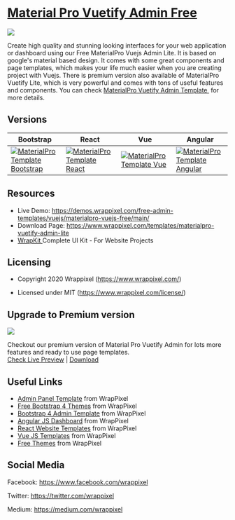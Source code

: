 <!-- # materialpro-vuetify-lite --->
<!-- Heading of Template -->
<h1>
  <a href="https://www.wrappixel.com/demos/free-admin-templates/materialpro-vuetify-free/main">Material Pro Vuetify Admin Free</a>
</h1>

<!-- Main image of Template -->
<a target="_blank" href="https://www.wrappixel.com/wp-content/uploads/edd/2020/05/materialpro-vuejs-lite-admin-wp-20.jpg">
  <img src="https://www.wrappixel.com/wp-content/uploads/edd/2020/05/materialpro-vuejs-lite-admin-wp-20.jpg" />
</a>

<!-- Description of Template -->
<p>
  Create high quality and stunning looking interfaces for your web application or dashboard using our Free MaterialPro Vuejs Admin Lite. It is based on google's material based design. It comes with some great components and page templates, which makes your life much easier when you are creating project with Vuejs. There is premium version also available of MaterialPro Vuetify Lite, which is very powerful and comes with tons of useful features and components. You can check <a href="https://www.wrappixel.com/templates/materialpro-vuetify-admin/">MaterialPro Vuetify Admin Template </a> for more details.
</p>

<!-- Versions of Template -->
<h2><a id="user-content-versions" class="anchor" aria-hidden="true" href="#versions"></a>Versions</h2>
<table>
<thead>
<tr>
<th>Bootstrap</th>
<th>React</th>
<th>Vue</th>
<th>Angular</th>
</tr>
</thead>
<tbody>
<tr>
<td>
  <a href="https://www.wrappixel.com/templates/materialpro/" rel="nofollow" width="150px">
    <img src="https://www.wrappixel.com/wp-content/uploads/edd/2020/04/materialpro-bootstrap-admin-y.jpg" alt="MaterialPro Template  Bootstrap" style="max-width:150px;">
  </a>
</td>
<td>
  <a href="https://www.wrappixel.com/templates/materialpro-react-redux-admin/" rel="nofollow" width="150px">
    <img src="https://www.wrappixel.com/wp-content/uploads/edd/2020/04/materialpro-react-admin-y.jpg" alt="MaterialPro Template  React" style="max-width:150px;">
  </a>
</td>
<td>
  <a href="https://www.wrappixel.com/templates/materialpro-vuetify-admin/" rel="nofollow" width="150px">
    <img src="https://www.wrappixel.com/wp-content/uploads/edd/2020/05/materialpro-vuejs-dashboard-template-20.jpg" alt="MaterialPro Template  Vue" style="max-width:150px;">
  </a>
</td>
  <td>
  <a href="https://www.wrappixel.com/templates/materialpro-angular-dashboard/" rel="nofollow" width="150px">
    <img src="https://www.wrappixel.com/wp-content/uploads/edd/2020/04/materialpro-angular-admin-y.jpg" alt="MaterialPro Template  Angular" style="max-width:150px;">
  </a>
</td>
</tr>
</tbody>
</table>

<!-- Resources of Template -->
<h2>Resources</h2>
<ul>
<li>  
  Live Demo: <a href="https://demos.wrappixel.com/free-admin-templates/vuejs/materialpro-vuejs-free/main/" rel="nofollow">https://demos.wrappixel.com/free-admin-templates/vuejs/materialpro-vuejs-free/main/</a>
</li>
<li>
    Download Page: <a href="https://www.wrappixel.com/templates/materialpro-vuetify-admin-lite/" rel="nofollow">
  https://www.wrappixel.com/templates/materialpro-vuetify-admin-lite</a>
</li>
<li>
    <a href="https://www.wrappixel.com/templates/wrapkit/#demos" rel="nofollow">WrapKit </a>Complete UI Kit - For Website Projects
</li>
</ul>

<!-- Licensing of Template -->
<h2>Licensing</h2>
<ul>
  <li>
    <p>Copyright 2020 Wrappixel (<a href="https://www.wrappixel.com/" rel="nofollow">https://www.wrappixel.com/</a>)</p>
  </li>
  <li>
    <p>Licensed under MIT (<a href="https://www.wrappixel.com/license/">https://www.wrappixel.com/license/</a>)</p>
  </li>
</ul>

<!-- Upgrade to Premium version of Template -->
<h2>Upgrade to Premium version</h2>
<a target="_blank" href="https://www.wrappixel.com/templates/materialpro-vuetify-admin/">
  <img src="https://www.wrappixel.com/wp-content/uploads/edd/2020/05/materialpro-vuejs-dashboard-template-20.jpg" />
</a>
<p>
   Checkout our premium version of Material Pro Vuetify Admin for lots more features and ready to use page templates.<br>
   <a href="https://demos.wrappixel.com/premium-admin-templates/vuejs/materialpro-vuejs/main/dashboards/analytical">Check Live Preview</a> | <a href="https://www.wrappixel.com/templates/materialpro-vuetify-admin/">Download</a>
</p>

<!-- Useful Links of Template -->
<h2>Useful Links</h2>
<ul>
<li><a href="https://www.wrappixel.com/templates/category/admin-template/">Admin Panel Template</a> from WrapPixel</li>
<li><a href="https://www.wrappixel.com/">Free Bootstrap 4 Themes</a> from WrapPixel</li>
<li><a href="https://www.wrappixel.com/templates/category/bootstrap-admin-templates/">Bootstrap 4 Admin Template</a> from WrapPixel</li>
<li><a href="https://www.wrappixel.com/templates/category/angular-templates/">Angular JS Dashboard</a> from WrapPixel</li>
<li><a href="https://www.wrappixel.com/templates/category/react-templates/">React Website Templates</a> from WrapPixel</li>
<li><a href="https://www.wrappixel.com/templates/category/vuejs-templates/">Vue JS Templates</a> from WrapPixel</li>
<li><a href="https://www.wrappixel.com/templates/category/free-templates/">Free Themes</a> from WrapPixel</li>
</ul>

<!-- Social Media of Wrappixel -->
<h2>Social Media</h2>
<p>Facebook: <a href="https://www.facebook.com/wrappixel">https://www.facebook.com/wrappixel</a></p>
<p>Twitter: <a href="https://twitter.com/wrappixel">https://twitter.com/wrappixel</a></p>
<p>Medium: <a href="https://medium.com/wrappixel">https://medium.com/wrappixel</a></p>
